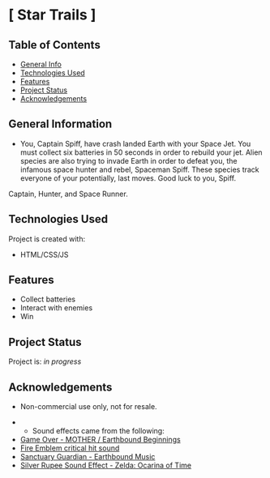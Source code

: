 # [ Star Trails ]

## Table of Contents

- [General Info](#general-information)
- [Technologies Used](#technologies-used)
- [Features](#features)
- [Project Status](#project-status)
- [Acknowledgements](#acknowledgements)

## General Information

- You, Captain Spiff, have crash landed Earth with your Space Jet. You must collect six batteries in 50 seconds in order to rebuild your jet. Alien species are also trying to invade Earth in order to defeat you, the infamous space hunter and rebel, Spaceman Spiff. These species track everyone of your potentially, last moves. Good luck to you, Spiff. 

Captain, Hunter, and Space Runner.   

## Technologies Used

Project is created with:

- HTML/CSS/JS

## Features

- Collect batteries
- Interact with enemies
- Win

## Project Status

Project is: _in progress_

## Acknowledgements

- Non-commercial use only, not for resale.

* - Sound effects came from the following:
* [Game Over - MOTHER / Earthbound Beginnings](https://www.youtube.com/watch?v=ZY8r2YG-S-s)
* [Fire Emblem critical hit sound](https://youtu.be/z43hHLsKqaA)
* [Sanctuary Guardian - Earthbound Music](https://www.youtube.com/watch?v=6M-NkQAo-3E)
* [Silver Rupee Sound Effect - Zelda: Ocarina of Time](https://youtu.be/MEmVoyxkWyk)
